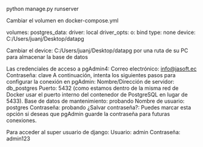 python manage.py runserver

Cambiar el volumen en docker-compose.yml

volumes:
  postgres_data:
    driver: local
    driver_opts:
      o: bind
      type: none
      device: C:/Users/juanj/Desktop/datapg

Cambiar el device: C:/Users/juanj/Desktop/datapg por una ruta de su PC para almacenar la base de datos

Las credenciales de acceso a pgAdmin4:
Correo electrónico: info@jasoft.ec
Contraseña: clave
A continuación, intenta los siguientes pasos para configurar la conexión en pgAdmin:
Nombre/Dirección de servidor: db_postgres
Puerto: 5432 (como estamos dentro de la misma red de Docker usar el puerto interno del contenedor de PostgreSQL en lugar de 5433).
Base de datos de mantenimiento: probando
Nombre de usuario: postgres
Contraseña: probando
¿Salvar contraseña?: Puedes marcar esta opción si deseas que pgAdmin guarde la contraseña para futuras conexiones.

Para acceder al super usuario de django:
Usuario: admin
Contraseña: admin123
